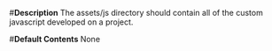 #**Description**
The assets/js directory should contain all of the custom javascript developed on a project.

#**Default Contents**
None